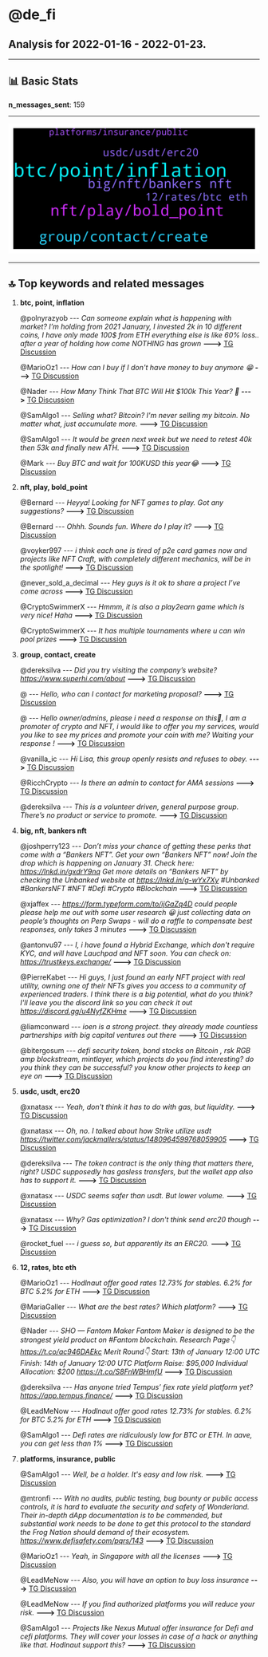 # **@de_fi**
 ## Analysis for **2022-01-16** - **2022-01-23**.

---

## 📊 **Basic Stats**

**n_messages_sent**: 159

---
![wordcloud](de_fi_7Days_wordcloud.png)

---


## 🔝 **Top keywords and related messages**

1. **btc, point, inflation**

    @polnyrazyob --- *Can someone explain what is happening with market? I’m holding from 2021 January, I invested 2k in 10 different coins, I have only made 100$ from ETH everything else is like 60% loss.. after a year of holding how come NOTHING has grown* **--->** [TG Discussion](https://t.me/de_fi/233766)

    @MarioOz1 --- *How can I buy if I don't have money to buy anymore 😁* **--->** [TG Discussion](https://t.me/de_fi/234244)

    @Nader --- *How Many Think That BTC Will Hit $100k This Year? 🤔* **--->** [TG Discussion](https://t.me/de_fi/233913)

    @SamAlgo1 --- *Selling what? Bitcoin? I'm never selling my bitcoin. No matter what, just accumulate more.* **--->** [TG Discussion](https://t.me/de_fi/234243)

    @SamAlgo1 --- *It would be green next week but we need to retest 40k then 53k and finally new ATH.* **--->** [TG Discussion](https://t.me/de_fi/234241)

    @Mark --- *Buy BTC and wait for 100KUSD this year😂* **--->** [TG Discussion](https://t.me/de_fi/233938)

2. **nft, play, bold_point**

    @Bernard --- *Heyya! Looking for NFT games to play. Got any suggestions?* **--->** [TG Discussion](https://t.me/de_fi/234169)

    @Bernard --- *Ohhh. Sounds fun. Where do I play it?* **--->** [TG Discussion](https://t.me/de_fi/234173)

    @voyker997 --- *i think each one is tired of p2e card games now and projects like NFT Craft, with completely different mechanics, will be in the spotlight!* **--->** [TG Discussion](https://t.me/de_fi/235070)

    @never_sold_a_decimal --- *Hey guys is it ok to share a project I’ve come across* **--->** [TG Discussion](https://t.me/de_fi/233991)

    @CryptoSwimmerX --- *Hmmm, it is also a play2earn game which is very nice! Haha* **--->** [TG Discussion](https://t.me/de_fi/233686)

    @CryptoSwimmerX --- *It has multiple tournaments where u can win pool prizes* **--->** [TG Discussion](https://t.me/de_fi/233687)

3. **group, contact, create**

    @dereksilva --- *Did you try visiting the company’s website?  https://www.superhi.com/about* **--->** [TG Discussion](https://t.me/de_fi/234879)

    @<UNK> --- *Hello, who can I contact for marketing proposal?* **--->** [TG Discussion](https://t.me/de_fi/234462)

    @<UNK> --- *Hello owner/admins, please i need a response on this🌹, I am a promoter of crypto and NFT, i would like to offer you my services, would you like to see my prices and promote your coin with me? Waiting your response !* **--->** [TG Discussion](https://t.me/de_fi/234432)

    @vanilla_ic --- *Hi Lisa, this group openly resists and refuses to obey.* **--->** [TG Discussion](https://t.me/de_fi/234019)

    @RicchCrypto --- *Is there an admin to contact for AMA sessions* **--->** [TG Discussion](https://t.me/de_fi/233942)

    @dereksilva --- *This is a volunteer driven, general purpose group. There’s no product or service to promote.* **--->** [TG Discussion](https://t.me/de_fi/234433)

4. **big, nft, bankers nft**

    @joshperry123 --- *Don’t miss your chance of getting these perks that come with a “Bankers NFT”. Get your own “Bankers NFT” now! Join the drop which is happening on January 31.  Check here: https://lnkd.in/gxdrY9nq  Get more details on “Bankers NFT” by checking the Unbanked website at https://lnkd.in/g-wYx7Xy  #Unbanked #BankersNFT #NFT #Defi #Crypto #Blockchain* **--->** [TG Discussion](https://t.me/de_fi/234484)

    @xjaffex --- *https://form.typeform.com/to/ijGaZq4D could people please help me out with some user research 😀 just collecting data on people’s thoughts on Perp Swaps - will do a raffle to compensate best responses, only takes 3 minutes* **--->** [TG Discussion](https://t.me/de_fi/233990)

    @antonvu97 --- *I, i have found a Hybrid Exchange, which don't require KYC, and will have Lauchpad and NFT soon.   You can check on: https://trustkeys.exchange/* **--->** [TG Discussion](https://t.me/de_fi/233839)

    @PierreKabet --- *Hi guys, I just found an early NFT project with real utility, owning one of their NFTs gives you access to a community of experienced traders. I think there is a big potential, what do you think?  I'll leave you the discord link so you can check it out https://discord.gg/u4NyfZKHme* **--->** [TG Discussion](https://t.me/de_fi/234274)

    @liamconward --- *ioen is a strong project. they already made countless partnerships with big capital ventures out there* **--->** [TG Discussion](https://t.me/de_fi/234499)

    @bitergosum --- *defi security token, bond stocks on Bitcoin ,  rsk RGB amp blockstream, mintlayer, which projects do you find interesting?  do you think they can be successful?  you know other projects to keep an eye on* **--->** [TG Discussion](https://t.me/de_fi/234375)

5. **usdc, usdt, erc20**

    @xnatasx --- *Yeah, don't think it has to do with gas, but liquidity.* **--->** [TG Discussion](https://t.me/de_fi/233962)

    @xnatasx --- *Oh, no. I talked about how Strike utilize usdt  https://twitter.com/jackmallers/status/1480964599768059905* **--->** [TG Discussion](https://t.me/de_fi/233968)

    @dereksilva --- *The token contract is the only thing that matters there, right? USDC supposedly has gasless transfers, but the wallet app also has to support it.* **--->** [TG Discussion](https://t.me/de_fi/233964)

    @xnatasx --- *USDC seems safer than usdt. But lower volume.* **--->** [TG Discussion](https://t.me/de_fi/233954)

    @xnatasx --- *Why? Gas optimization? I don't think send erc20 though* **--->** [TG Discussion](https://t.me/de_fi/233959)

    @rocket_fuel --- *i guess so, but apparently its an ERC20.* **--->** [TG Discussion](https://t.me/de_fi/233956)

6. **12, rates, btc eth**

    @MarioOz1 --- *Hodlnaut offer good rates 12.73% for stables. 6.2% for BTC 5.2% for ETH* **--->** [TG Discussion](https://t.me/de_fi/234270)

    @MariaGaller --- *What are the best rates? Which platform?* **--->** [TG Discussion](https://t.me/de_fi/234253)

    @Nader --- *SHO —  Fantom Maker   Fantom Maker is designed to be the strongest yield product on #Fantom blockchain.  Research Page👇 https://t.co/ac946DAEkc  Merit Round👇  Start: 13th of January 12:00 UTC Finish: 14th of January 12:00 UTC Platform Raise: $95,000  Individual Allocation: $200 https://t.co/S8FnWBHmfU* **--->** [TG Discussion](https://t.me/de_fi/233908)

    @dereksilva --- *Has anyone tried Tempus’ fiex rate yield platform yet?  https://app.tempus.finance/* **--->** [TG Discussion](https://t.me/de_fi/234954)

    @LeadMeNow --- *Hodlnaut offer good rates 12.73% for stables. 6.2% for BTC 5.2% for ETH* **--->** [TG Discussion](https://t.me/de_fi/234262)

    @SamAlgo1 --- *Defi rates are ridiculously low for BTC or ETH. In aave, you can get less than 1%* **--->** [TG Discussion](https://t.me/de_fi/234247)

7. **platforms, insurance, public**

    @SamAlgo1 --- *Well, be a holder. It's easy and low risk.* **--->** [TG Discussion](https://t.me/de_fi/234245)

    @mtronfi --- *With no audits, public testing, bug bounty or public access controls, it is hard to evaluate the security and safety of Wonderland. Their in-depth dApp documentation is to be commended, but substantial work needs to be done to get this protocol to the standard the Frog Nation should demand of their ecosystem.  https://www.defisafety.com/pqrs/143* **--->** [TG Discussion](https://t.me/de_fi/234609)

    @MarioOz1 --- *Yeah, in Singapore with all the licenses* **--->** [TG Discussion](https://t.me/de_fi/234267)

    @LeadMeNow --- *Also, you will have an option to buy loss insurance* **--->** [TG Discussion](https://t.me/de_fi/234255)

    @LeadMeNow --- *If you find authorized platforms you will reduce your risk.* **--->** [TG Discussion](https://t.me/de_fi/234254)

    @SamAlgo1 --- *Projects like Nexus Mutual offer insurance for Defi and cefi platforms. They will cover your losses in case of a hack or anything like that. Hodlnaut support this?* **--->** [TG Discussion](https://t.me/de_fi/234263)

